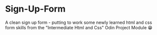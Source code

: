 # Sign-Up-Form
A clean sign up form - putting to work some newly learned html and css form skills from the "Intermediate Html and Css" Odin Project Module 😁
